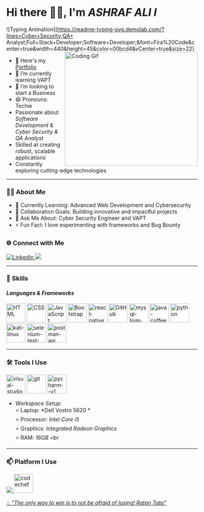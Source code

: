 # Hi there 👋🏻, I'm *ASHRAF ALI I*

![Typing
Animation](https://readme-typing-svg.demolab.com/?lines=Cyber+Security;QA+ Analyst;Full+Stack+Developer;Software+Developer;&font=Fira%20Code&center=true&width=440&height=45&color=00bcd4&vCenter=true&size=22)
<img align="right" src="https://i.pinimg.com/originals/47/f0/34/47f0342cec72b800463bf003eac1257e.gif" alt="Coding Gif" width="350" height="300" />

- 🔭 Here's my [Portfolio](https://ashraf-ali-portfolio.vercel.app/)
- 🌱 I’m currently learning VAPT
- 👯 I’m looking to start a Business
- 😄 Pronouns: Techie
- Passionate about *Software Development & Cyber Security & QA Analyst*
- Skilled at creating robust, scalable applications
- Constantly exploring cutting-edge technologies

---
### 👨‍💻 About Me
- 🌱 Currently Learning: Advanced Web Development and Cybersecurity
- 👯 Collaboration Goals: Building innovative and impactful projects
- 💬 Ask Me About: Cyber Security Engineer and VAPT 
- ⚡ Fun Fact: I love experimenting with frameworks and Bug Bounty 

### 🌐 Connect with Me
<p align="left">
  
<!-- LinkdIn -->
<a href="https://www.linkedin.com/in/ashraf005/" target="LinkdIn">
<img
src="https://img.shields.io/badge/LinkedIn-blue?style=for-the-badge&logo=linkedin&logoColor=white" alt="LinkedIn" />
</a>

  <!-- Gmail -->
<a href="jabeena377@gmail.com" target="Gmail">
<img
src="https://img.shields.io/badge/Gmail-D14836?style=for-the-badge&logo=gmail&logoColor=white" />
</a>

---

### 🚀  Skills
#### *Languages & Frameworks*
<p align="left">
<img width="50" height="50" src="https://img.icons8.com/color/48/000000/html-5.png" alt="HTML" title="HTML" />
<img width="50" height="50" src="https://img.icons8.com/color/48/000000/css3.png" alt="CSS" title="CSS" />
<img width="50" height="50" src="https://img.icons8.com/color/48/000000/javascript.png" alt="JavaScript" title="JavaScript" />
<img width="50" height="50" src="https://img.icons8.com/color/48/000000/bootstrap.png" alt="Bootstrap" title="Bootstrap" />
<img width="50" height="50" src="https://img.icons8.com/color/48/react-native.png" alt="react-native"/>
<img width="50" height="50" src="https://img.icons8.com/color/48/000000/github.png" alt="GitHub" title="GitHub" /> 
<img width="50" height="50" src="https://img.icons8.com/fluency/48/mysql-logo.png" alt="mysql-logo"/>
<img width="50" height="50" src="https://img.icons8.com/color/48/java-coffee-cup-logo--v1.png" alt="java-coffee-cup-logo--v1"/>
<img width="50" height="50" src="https://img.icons8.com/fluency/48/python.png" alt="python"/>
<img width="50" height="50" src="https://img.icons8.com/plasticine/100/kali-linux.png" alt="kali-linux"/>
<img width="50" height="50" src="https://img.icons8.com/stickers/100/selenium-test-automation.png" alt="selenium-test-automation"/>
<img width="50" height="50" src="https://img.icons8.com/dusk/64/postman-api.png" alt="postman-api"/>
</p>

---

### 🛠 Tools I Use
<p align="left">
<img width="50" height="50" src="https://img.icons8.com/fluency/48/visual-studio-code-2019.png" alt="visual-studio-code-2019"/>
<img width="50" height="50" src="https://img.icons8.com/color/48/git.png" alt="git"/>
<img width="50" height="50" src="https://img.icons8.com/color/48/pycharm--v1.png" alt="pycharm--v1"/>

- *Workspace Setup:*<br>
   ⭐ Laptop: *Dell Vostro 5620 * <br>
   ⭐ Processor: *Intel Core i5* <br>
   ⭐ Graphics: *Integrated Radeon Graphics* <br>
   ⭐ RAM: *16GB* <br
   </p>
 
 ---
 
### 📫 Platform I Use
<p align="left">
  
<!-- LeetCode -->
<a href="https://leetcode.com/u/ashrafalicy005/" target="LeetCode">
<img src="https://img.shields.io/badge/-LeetCode-FFA116?style=for-the-badge&logo=LeetCode&logoColor=black" />
</a>
 
  <!-- CodeChef -->
<a href="https://www.codechef.com/users/ashrafali005" target="CodeChef">
<img width="50" height="50" src="https://img.icons8.com/color/48/codechef.png" alt="codechef"/>
</p>


💡 *"The only way to win is to not be afraid of losing!  Ratan Tata"*

